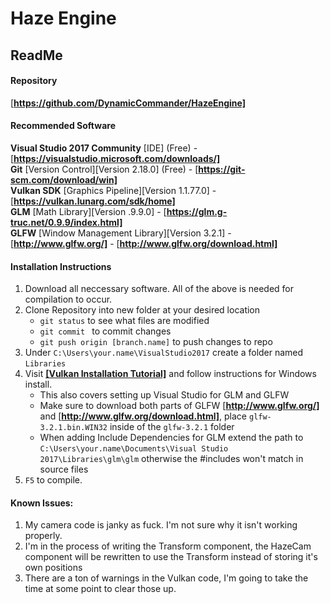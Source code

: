 # Haze Engine
## ReadMe

#### Repository
[<b>[https://github.com/DynamicCommander/HazeEngine]</b>](https://github.com/DynamicCommander/HazeEngine)

#### Recommended Software
<b>Visual Studio 2017 Community</b> [IDE] (Free) - [<b>[https://visualstudio.microsoft.com/downloads/]</b>](https://visualstudio.microsoft.com/downloads/)  
<b>Git</b> [Version Control][Version 2.18.0] (Free) - [<b>[https://git-scm.com/download/win]</b>](https://git-scm.com/download/win)   
<b>Vulkan SDK</b> [Graphics Pipeline][Version 1.1.77.0] - [<b>[https://vulkan.lunarg.com/sdk/home]</b>](https://vulkan.lunarg.com/sdk/home)  
<b>GLM</b> [Math Library][Version .9.9.0] - [<b>[https://glm.g-truc.net/0.9.9/index.html]</b>](https://glm.g-truc.net/0.9.9/index.html)  
<b>GLFW</b> [Window Management Library][Version 3.2.1] - [<b>[http://www.glfw.org/]</b>](http://www.glfw.org/) - [<b>[http://www.glfw.org/download.html]</b>](http://www.glfw.org/download.html)

#### Installation Instructions

1. Download all neccessary software. All of the above is needed for compilation to occur.
1. Clone Repository into new folder at your desired location
   - ```git status``` to see what files are modified
   - ```git commit ``` to commit changes
   - ```git push origin [branch.name]``` to push changes to repo
1. Under ```C:\Users\your.name\VisualStudio2017``` create a folder named ``` Libraries ```
1. Visit [<b>[Vulkan Installation Tutorial]</b>](https://vulkan-tutorial.com/Development_environment#page_Windows) and follow instructions for Windows install.
     - This also covers setting up Visual Studio for GLM and GLFW 
     - Make sure to download both parts of GLFW [<b>[http://www.glfw.org/]</b>](http://www.glfw.org/) and [<b>[http://www.glfw.org/download.html]</b>](http://www.glfw.org/download.html), place ```glfw-3.2.1.bin.WIN32``` inside of the ```glfw-3.2.1``` folder
     - When adding Include Dependencies for GLM extend the path to ```C:\Users\your.name\Documents\Visual Studio 2017\Libraries\glm\glm``` otherwise the #includes won't match in source files
1. ```F5``` to compile.

#### Known Issues:

1. My camera code is janky as fuck. I'm not sure why it isn't working properly.
2. I'm in the process of writing the Transform component, the HazeCam component will be rewritten to use the Transform instead of storing it's own positions
3. There are a ton of warnings in the Vulkan code, I'm going to take the time at some point to clear those up.